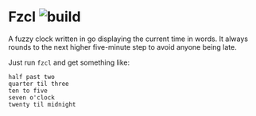 # Fzcl ![build](https://github.com/triole/fzcl/actions/workflows/build.yaml/badge.svg)

<!--- mdtoc: toc begin -->

<!--- mdtoc: toc end -->

A fuzzy clock written in go displaying the current time in words. It always rounds to the next higher five-minute step to avoid anyone being late.

Just run `fzcl` and get something like:

```
half past two
quarter til three
ten to five
seven o'clock
twenty til midnight
```
